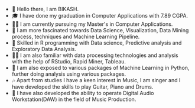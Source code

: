 - 👦 Hello there, I am BIKASH.
- 🎓 I have done my graduation in Computer Applications with 7.89 CGPA.
- 👨‍🎓 I am currently pursuing my Master's in Computer Applications.
- 👀 I am more fascinated towards Data Science, Visualization, Data Mining process, techniques and Machine Learning Pipeline.
- 🌱 Skilled in R programming with Data science, Predictive analysis and Exploratory Data Analysis.
- 🤹‍♂️ I am also familiar with data processing technologies and analysis with the help of RStudio, Rapid Miner, Tableau. 
- 🎁 I am also exposed to various packages of Machine Learning in Python, further doing analysis using various packages.
- 🎶 Apart from studies I have a keen interest in Music, I am singer and I have developed the skills to play Guitar, Piano and Drums.
- 🎼 I have also developed the ability to operate Digital Audio Workstation(DAW) in the field of Music Production.
<!---
NickRig7/NickRig7 is a ✨ special ✨ repository because its `README.md` (this file) appears on your GitHub profile.
You can click the Preview link to take a look at your changes.
--->
